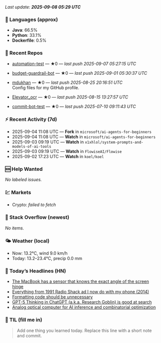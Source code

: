 

<!-- DAILY-SECTION:START -->
_Last update: **2025-09-08 05:29 UTC**_


### 🧪 Languages (approx)
- **Java**: 66.5%
- **Python**: 33.1%
- **Dockerfile**: 0.5%

### 🔧 Recent Repos
- [automation-test](https://github.com/mdukhan/automation-test) — ★0 — _last push 2025-09-07 05:27:15 UTC_  
  
- [budget-guardrail-bot](https://github.com/mdukhan/budget-guardrail-bot) — ★0 — _last push 2025-09-01 05:30:37 UTC_  
  
- [mdukhan](https://github.com/mdukhan/mdukhan) — ★0 — _last push 2025-08-25 20:16:51 UTC_  
  Config files for my GitHub profile.
- [Elevator_ocr](https://github.com/mdukhan/Elevator_ocr) — ★0 — _last push 2025-08-15 13:27:57 UTC_  
  
- [commit-bot-test](https://github.com/mdukhan/commit-bot-test) — ★0 — _last push 2025-07-10 09:11:43 UTC_  
  

### ⚡ Recent Activity (7d)
- 2025-09-04 11:08 UTC — **Fork** in `microsoft/ai-agents-for-beginners`
- 2025-09-04 11:08 UTC — **Watch** in `microsoft/ai-agents-for-beginners`
- 2025-09-03 09:19 UTC — **Watch** in `x1xhlol/system-prompts-and-models-of-ai-tools`
- 2025-09-03 09:19 UTC — **Watch** in `FlowiseAI/Flowise`
- 2025-09-02 17:23 UTC — **Watch** in `koel/koel`

### 🆘 Help Wanted
_No labeled issues._

### 💹 Markets
- Crypto: _failed to fetch_

### 🧩 Stack Overflow (newest)
_No items._

### 🌤️ Weather (local)
- Now: 13.2°C, wind 9.0 km/h
- Today: 13.2–23.4°C, precip 0.0 mm

### 📰 Today’s Headlines (HN)
- [The MacBook has a sensor that knows the exact angle of the screen hinge](https://dmitrybrant.com/2025/09/07/using-claude-code-to-modernize-a-25-year-old-kernel-driver)
- [Everything from 1991 Radio Shack ad I now do with my phone (2014)](https://twitter.com/samhenrigold/status/1964428927159382261)
- [Formatting code should be unnecessary](https://www.trendingbuffalo.com/life/uncle-steves-buffalo/everything-from-1991-radio-shack-ad-now/)
- [GPT-5 Thinking in ChatGPT (a.k.a. Research Goblin) is good at search](https://maxleiter.com/blog/formatting)
- [Analog optical computer for AI inference and combinatorial optimization](https://simonwillison.net/2025/Sep/6/research-goblin/)

### 🧠 TIL (fill me in)
> Add one thing you learned today. Replace this line with a short note and commit.

<!-- DAILY-SECTION:END -->
